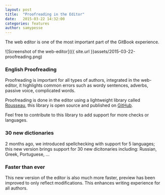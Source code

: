 ```yaml
---
layout: post
title:  "Proofreading in the Editor"
date:   2015-03-22 14:32:00
categories: features
author: samypesse
---
```


The web editor is one of the most important part of the GitBook experience.

<!-- more -->

![Screenshot of the web-editor]({{ site.url }}assets/2015-03-22-proofreading.png)

### English Proofreading

Proofreading is important for all types of authors, integrated in the web-editor, it highlights common errors such as wordy sentences, adverbs, passive voice, complicated words.

Proofreading is done in the editor using a lightweight library called [Rousseau](https://github.com/GitbookIO/rousseau), this library is open source and published on [GitHub](https://github.com/GitbookIO/rousseau).

Feel free to contribute to this library to add support for more checks or languages.

### 30 new dictionaries

2 months ago, we introduced spellchecking with support for 5 languages; this new version brings support for 30 new dicitonaries including: Russian, Greek, Portuguese, ...

### Faster than ever

This new version of the editor is also much more faster, preview has been improved to only reflect modifications. This enhances writing experience for all authors.
